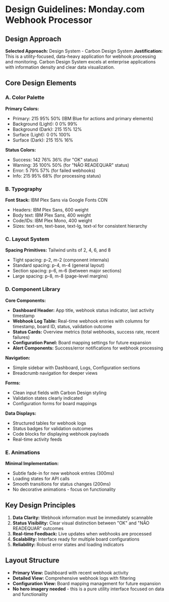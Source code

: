 # Design Guidelines: Monday.com Webhook Processor

## Design Approach
**Selected Approach:** Design System - Carbon Design System
**Justification:** This is a utility-focused, data-heavy application for webhook processing and monitoring. Carbon Design System excels at enterprise applications with information density and clear data visualization.

## Core Design Elements

### A. Color Palette
**Primary Colors:**
- Primary: 215 95% 50% (IBM Blue for actions and primary elements)
- Background (Light): 0 0% 99% 
- Background (Dark): 215 15% 12%
- Surface (Light): 0 0% 100%
- Surface (Dark): 215 15% 16%

**Status Colors:**
- Success: 142 76% 36% (for "OK" status)
- Warning: 35 100% 50% (for "NÃO READEQUAR" status)
- Error: 5 79% 57% (for failed webhooks)
- Info: 215 95% 68% (for processing status)

### B. Typography
**Font Stack:** IBM Plex Sans via Google Fonts CDN
- Headers: IBM Plex Sans, 600 weight
- Body text: IBM Plex Sans, 400 weight  
- Code/IDs: IBM Plex Mono, 400 weight
- Sizes: text-sm, text-base, text-lg, text-xl for consistent hierarchy

### C. Layout System
**Spacing Primitives:** Tailwind units of 2, 4, 6, and 8
- Tight spacing: p-2, m-2 (component internals)
- Standard spacing: p-4, m-4 (general layout)
- Section spacing: p-6, m-6 (between major sections)
- Large spacing: p-8, m-8 (page-level margins)

### D. Component Library

**Core Components:**
- **Dashboard Header:** App title, webhook status indicator, last activity timestamp
- **Webhook Log Table:** Real-time webhook entries with columns for timestamp, board ID, status, validation outcome
- **Status Cards:** Overview metrics (total webhooks, success rate, recent failures)
- **Configuration Panel:** Board mapping settings for future expansion
- **Alert Components:** Success/error notifications for webhook processing

**Navigation:**
- Simple sidebar with Dashboard, Logs, Configuration sections
- Breadcrumb navigation for deeper views

**Forms:**
- Clean input fields with Carbon Design styling
- Validation states clearly indicated
- Configuration forms for board mappings

**Data Displays:**
- Structured tables for webhook logs
- Status badges for validation outcomes
- Code blocks for displaying webhook payloads
- Real-time activity feeds

### E. Animations
**Minimal Implementation:**
- Subtle fade-in for new webhook entries (300ms)
- Loading states for API calls
- Smooth transitions for status changes (200ms)
- No decorative animations - focus on functionality

## Key Design Principles
1. **Data Clarity:** Webhook information must be immediately scannable
2. **Status Visibility:** Clear visual distinction between "OK" and "NÃO READEQUAR" outcomes  
3. **Real-time Feedback:** Live updates when webhooks are processed
4. **Scalability:** Interface ready for multiple board configurations
5. **Reliability:** Robust error states and loading indicators

## Layout Structure
- **Primary View:** Dashboard with recent webhook activity
- **Detailed View:** Comprehensive webhook logs with filtering
- **Configuration View:** Board mapping management for future expansion
- **No hero imagery needed** - this is a pure utility interface focused on data and functionality